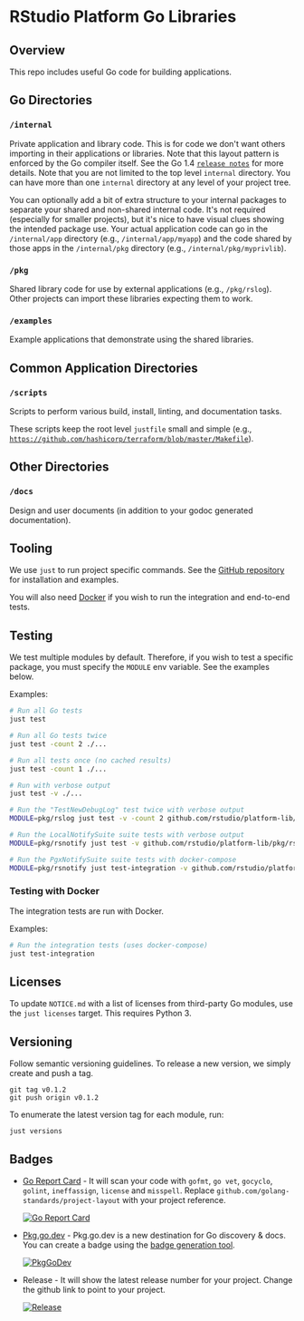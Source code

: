 # RStudio Platform Go Libraries

## Overview

This repo includes useful Go code for building applications.

## Go Directories

### `/internal`

Private application and library code. This is for code we don't want others
importing in their applications or libraries. Note that this layout pattern is
enforced by the Go compiler itself. See the Go 1.4
[`release notes`](https://golang.org/doc/go1.4#internalpackages) for more
details. Note that you are not limited to the top level `internal` directory.
You can have more than one `internal` directory at any level of your project
tree.

You can optionally add a bit of extra structure to your internal packages to
separate your shared and non-shared internal code. It's not required (especially
for smaller projects), but it's nice to have visual clues showing the intended
package use. Your actual application code can go in the `/internal/app`
directory (e.g., `/internal/app/myapp`) and the code shared by those apps in the
`/internal/pkg` directory (e.g., `/internal/pkg/myprivlib`).

### `/pkg`

Shared library code for use by external applications (e.g., `/pkg/rslog`).
Other projects can import these libraries expecting them to work.

### `/examples`

Example applications that demonstrate using the shared libraries.

## Common Application Directories

### `/scripts`

Scripts to perform various build, install, linting, and documentation tasks.

These scripts keep the root level `justfile` small and simple (e.g.,
[`https://github.com/hashicorp/terraform/blob/master/Makefile`](https://github.com/hashicorp/terraform/blob/master/Makefile)).

## Other Directories

### `/docs`

Design and user documents (in addition to your godoc generated documentation).

## Tooling

We use `just` to run project specific commands. See the 
[GitHub repository](https://github.com/casey/just) for installation and 
examples.

You will also need [Docker](https://docs.docker.com/get-docker/) if you wish to 
run the integration and end-to-end tests.

## Testing

We test multiple modules by default. Therefore, if you wish to test a specific
package, you must specify the `MODULE` env variable. See the examples below. 

Examples:

```bash
# Run all Go tests
just test

# Run all Go tests twice
just test -count 2 ./...

# Run all tests once (no cached results)
just test -count 1 ./...

# Run with verbose output
just test -v ./...

# Run the "TestNewDebugLog" test twice with verbose output
MODULE=pkg/rslog just test -v -count 2 github.com/rstudio/platform-lib/pkg/rslog/debug -testify.m=TestNewDebugLog

# Run the LocalNotifySuite suite tests with verbose output
MODULE=pkg/rsnotify just test -v github.com/rstudio/platform-lib/pkg/rsnotify/locallistener -check.f=LocalNotifySuite

# Run the PgxNotifySuite suite tests with docker-compose
MODULE=pkg/rsnotify just test-integration -v github.com/rstudio/platform-lib/pkg/rsnotify/pgxlistener -check.f=PgxNotifySuite
```

### Testing with Docker

The integration tests are run with Docker. 

Examples:

```bash
# Run the integration tests (uses docker-compose)
just test-integration
```

## Licenses

To update `NOTICE.md` with a list of licenses from third-party Go modules,
use the `just licenses` target. This requires Python 3.

## Versioning

Follow semantic versioning guidelines. To release a new version, we simply
create and push a tag.

```shell
git tag v0.1.2
git push origin v0.1.2
```

To enumerate the latest version tag for each module, run:

```shell
just versions
```

## Badges

* [Go Report Card](https://goreportcard.com/) - It will scan your code with
  `gofmt`, `go vet`, `gocyclo`, `golint`, `ineffassign`, `license` and
  `misspell`. Replace `github.com/golang-standards/project-layout` with your
  project reference.

    [![Go Report Card](https://goreportcard.com/badge/github.com/rstudio/platform-lib?style=flat-square)](https://goreportcard.com/report/github.com/rstudio/platform-lib)

* [Pkg.go.dev](https://pkg.go.dev) - Pkg.go.dev is a new destination for Go
  discovery & docs. You can create a badge using the
  [badge generation tool](https://pkg.go.dev/badge).

    [![PkgGoDev](https://pkg.go.dev/badge/github.com/rstudio/platform-lib)](https://pkg.go.dev/github.com/rstudio/platform-lib)

* Release - It will show the latest release number for your project. Change the
  github link to point to your project.

    [![Release](https://img.shields.io/github/release/rstudio/platform-lib.svg?style=flat-square)](https://github.com/rstudio/platform-lib/releases/latest)
